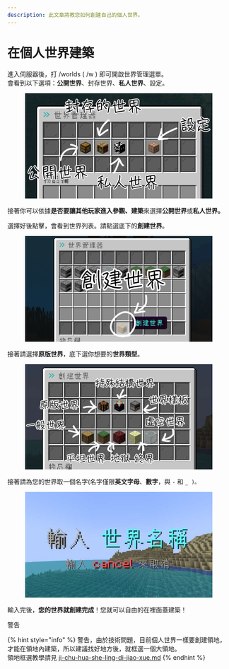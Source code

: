 ```yaml
---
description: 此文章將教您如何創建自己的個人世界。
---
```


# 在個人世界建築

進入伺服器後，打 /worlds ( /w ) 即可開啟世界管理選單。\
會看到以下選項：**公開世界**、封存世界、**私人世界**、設定。

<figure><img src="../../.gitbook/assets/image (2) (1).png" alt=""><figcaption></figcaption></figure>

接著你可以依據**是否要讓其他玩家進入參觀、建築**來選擇**公開世界**或**私人世界。**

選擇好後點擊，會看到世界列表。請點選底下的**創建世界**。

<figure><img src="../../.gitbook/assets/image (4) (1).png" alt=""><figcaption></figcaption></figure>

接著請選擇**原版世界**，底下選你想要的**世界類型**。

<figure><img src="../../.gitbook/assets/image (4).png" alt=""><figcaption></figcaption></figure>

接著請為您的世界取一個名字(名字僅限**英文字母**、**數字**，與 `-` 和 `_ )。`

<figure><img src="../../.gitbook/assets/image (2).png" alt=""><figcaption></figcaption></figure>

輸入完後，**您的世界就創建完成**！您就可以自由的在裡面蓋建築！

警告

{% hint style="info" %}
警告，由於技術問題，目前個人世界一樣要創建領地，才能在領地內建築，所以建議找好地方後，就框選一個大領地。\
領地框選教學請見 [ji-chu-hua-she-ling-di-jiao-xue.md](../ji-chu-hua-she-ling-di-jiao-xue.md "mention")
{% endhint %}



